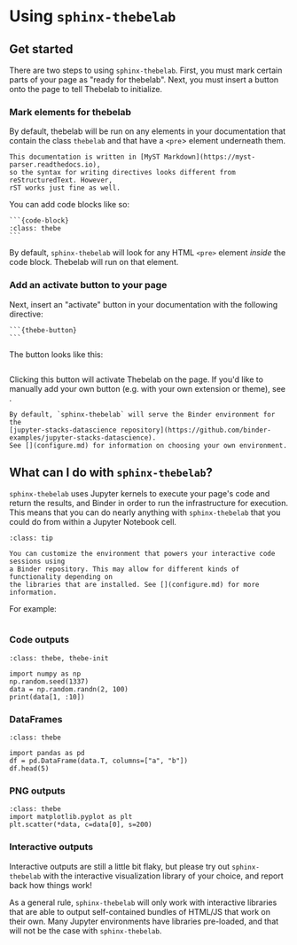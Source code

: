 # Using `sphinx-thebelab`

## Get started

There are two steps to using `sphinx-thebelab`. First, you must mark certain
parts of your page as "ready for thebelab". Next, you must insert a button onto
the page to tell Thebelab to initialize.

### Mark elements for thebelab

By default, thebelab will be run on any elements in your documentation that contain
the class `thebelab` and that have a `<pre`> element underneath them.

```{note}
This documentation is written in [MyST Markdown](https://myst-parser.readthedocs.io),
so the syntax for writing directives looks different from reStructuredText. However,
rST works just fine as well.
```

You can add code blocks like so:

````
```{code-block}
:class: thebe
```
````

By default, `sphinx-thebelab` will look for any HTML `<pre>` element *inside* the code
block. Thebelab will run on that element.

### Add an activate button to your page

Next, insert an "activate" button in your documentation with the following
directive:

````
```{thebe-button}
```
````

The button looks like this:

```{thebe-button}
```

Clicking this button will activate Thebelab on the page. If you'd like to manually
add your own button (e.g. with your own extension or theme), see [](add-custom-button).

```{note}
By default, `sphinx-thebelab` will serve the Binder environment for the
[jupyter-stacks-datascience repository](https://github.com/binder-examples/jupyter-stacks-datascience).
See [](configure.md) for information on choosing your own environment.
```

## What can I do with `sphinx-thebelab`?

`sphinx-thebelab` uses Jupyter kernels to execute your page's code and return the
results, and Binder in order to run the infrastructure for execution. This means that
you can do nearly anything with `sphinx-thebelab` that you could do from within a
Jupyter Notebook cell.

```{admonition} You can customize your environment
:class: tip

You can customize the environment that powers your interactive code sessions using
a Binder repository. This may allow for different kinds of functionality depending on
the libraries that are installed. See [](configure.md) for more information.
```

For example:

```{thebe-button} Launch examples below!
```

### Code outputs

```{code-block}
:class: thebe, thebe-init

import numpy as np
np.random.seed(1337)
data = np.random.randn(2, 100)
print(data[1, :10])
```

### DataFrames

```{code-block}
:class: thebe

import pandas as pd
df = pd.DataFrame(data.T, columns=["a", "b"])
df.head(5)
```

### PNG outputs

```{code-block}
:class: thebe
import matplotlib.pyplot as plt
plt.scatter(*data, c=data[0], s=200)
```

### Interactive outputs

Interactive outputs are still a little bit flaky, but please try out
`sphinx-thebelab` with the interactive visualization library of your choice,
and report back how things work!

As a general rule, `sphinx-thebelab` will only work with interactive libraries
that are able to output self-contained bundles of HTML/JS that work on their own.
Many Jupyter environments have libraries pre-loaded, and that will not be the case
with `sphinx-thebelab`.
